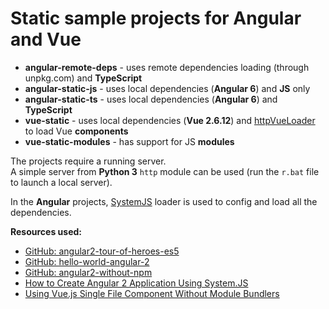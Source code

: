 # Static sample projects for Angular and Vue

- **angular-remote-deps** - uses remote dependencies loading (through unpkg.com) and **TypeScript**
- **angular-static-js** - uses local dependencies (**Angular 6**) and **JS** only
- **angular-static-ts** - uses local dependencies (**Angular 6**) and **TypeScript**
- **vue-static** - uses local dependencies (**Vue 2.6.12**) and [httpVueLoader](https://github.com/FranckFreiburger/http-vue-loader) to load Vue **components**
- **vue-static-modules** - has support for JS **modules**

The projects require a running server.  
A simple server from **Python 3** `http` module can be used (run the `r.bat` file to launch a local server).

In the **Angular** projects, [SystemJS](https://github.com/systemjs/systemjs) loader is used to config and load all the dependencies.

**Resources used:**
- [GitHub: angular2-tour-of-heroes-es5](https://github.com/areai51/angular2-tour-of-heroes-es5)
- [GitHub: hello-world-angular-2](https://github.com/antsmartian/hello-world-angular-2)
- [GitHub: angular2-without-npm](https://github.com/ishara/angular2-without-npm)
- [How to Create Angular 2 Application Using System.JS](https://www.tektutorialshub.com/angular/angular-systemjs-how-to-create-application)
- [Using Vue.js Single File Component Without Module Bundlers](https://medium.com/@jamesweee/using-vue-js-single-file-component-without-module-bundlers-aea58d892ad9)
